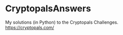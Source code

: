 # CryptopalsAnswers

My solutions (in Python) to the Cryptopals Challenges.
https://cryptopals.com/
